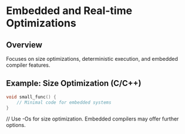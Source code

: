 # Embedded and Real-time Optimizations

## Overview
Focuses on size optimizations, deterministic execution, and embedded compiler features.

## Example: Size Optimization (C/C++)
```c
void small_func() {
    // Minimal code for embedded systems
}
```
// Use -Os for size optimization. Embedded compilers may offer further options.
